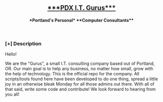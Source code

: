 <h2 align="center"><u>***PDX I.T. Gurus***</u></h2>

<h4 align="center"> *Portland's Personal* **Computer Consultants** </h4>

<p align="center">
<br>
</p>

### [+] Description
Hello!

We are the "Gurus", a small I.T. consulting company based out of Portland, OR. Our main goal is to help any business, no matter how small, grow with the help of technology. This is the official repo for the company. All scripts/tools found here have been developed to do one thing, spread a little joy in an otherwise bleak Monday for all those admins out there. With all of that said, write some code and contribute! We look forward to hearing from you all!

